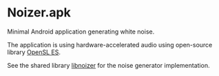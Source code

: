 # Noizer.apk

Minimal Android application generating white noise.

The application is using hardware-accelerated audio using open-source library [OpenSL ES](https://www.khronos.org/opensles).

See the shared library [libnoizer](app/src/main/cpp/libnoizer.cpp) for the noise generator implementation.
